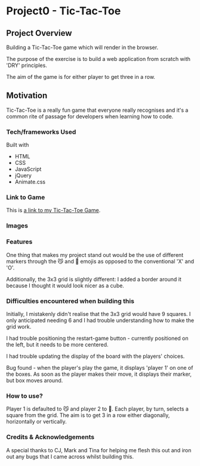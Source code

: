 # Project0 - Tic-Tac-Toe

## Project Overview

Building a Tic-Tac-Toe game which will render in the browser. 

The purpose of the exercise is to build a web application from scratch with 'DRY' principles. 

The aim of the game is for either player to get three in a row. 

## Motivation

Tic-Tac-Toe is a really fun game that everyone really recognises and it's a common rite of passage for developers when learning how to code. 

### Tech/frameworks Used

Built with 

* HTML
* CSS
* JavaScript
* jQuery
* Animate.css

### Link to Game

This is [a link to my Tic-Tac-Toe Game](https://ram-ram14.github.io/miniature-invention/).

### Images

### Features

One thing that makes my project stand out would be the use of different markers through the 😼 and 🐶 emojis as opposed to the conventional 'X' and 'O'. 

Additionally, the 3x3 grid is slightly different: I added a border around it because I thought it would look nicer as a cube. 

### Difficulties encountered when building this

Initially, I mistakenly didn't realise that the 3x3 grid would have 9 squares. I only anticipated needing 6 and I had trouble understanding how to make the grid work. 

I had trouble positioning the restart-game button - currently positioned on the left, but it needs to be more centered. 

I had trouble updating the display of the board with the players' choices. 

Bug found - when the player's play the game, it displays 'player 1' on one of the boxes. As soon as the player makes their move, it displays their marker, but box moves around. 

### How to use?

Player 1 is defaulted to 😼 and player 2 to 🐶. 
Each player, by turn, selects a square from the grid. 
The aim is to get 3 in a row either diagonally, horizontally or vertically. 

### Credits & Acknowledgements 
A special thanks to CJ, Mark and Tina for helping me flesh this out and iron out any bugs that I came across whilst building this. 

